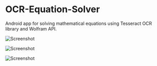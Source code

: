# OCR-Equation-Solver
Android app for solving mathematical equations using Tesseract OCR library and Wolfram API.

![Screenshot](http://i.imgur.com/9blCf23.jpg?raw=false)


![Screenshot](http://i.imgur.com/mitUFZN.png?raw=false)


![Screenshot](http://i.imgur.com/AyUcIsV.png?raw=false)
